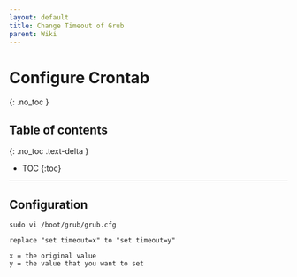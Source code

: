 ```yaml
---
layout: default
title: Change Timeout of Grub
parent: Wiki
---
```


# Configure Crontab

{: .no_toc }

## Table of contents

{: .no_toc .text-delta }

- TOC
  {:toc}

---

## Configuration

```
sudo vi /boot/grub/grub.cfg
```

```
replace "set timeout=x" to "set timeout=y"

x = the original value
y = the value that you want to set
```
